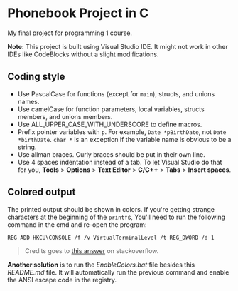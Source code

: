 # Phonebook Project in C

My final project for programming 1 course.

**Note:** This project is built using Visual Studio IDE. It might not work in other IDEs like CodeBlocks without a slight modifications.

## Coding style

- Use PascalCase for functions (except for `main`), structs, and unions names.
- Use camelCase for function parameters, local variables, structs members, and unions members.
- Use ALL_UPPER_CASE_WITH_UNDERSCORE to define macros.
- Prefix pointer variables with `p`. For example, `Date *pBirthDate`, not `Date *birthDate`. `char *` is an exception if the variable name is obvious to be a string.
- Use allman braces. Curly braces should be put in their own line.
- Use 4 spaces indentation instead of a tab. To let Visual Studio do that for you, **Tools** > **Options** > **Text Editor** > **C/C++** > **Tabs** > **Insert spaces**.

## Colored output

The printed output should be shown in colors. If you're getting strange characters at the beginning of the `printf`s, You'll need to run the following command in the cmd and re-open the program:

```
REG ADD HKCU\CONSOLE /f /v VirtualTerminalLevel /t REG_DWORD /d 1
```

> Credits goes to [this answer](https://stackoverflow.com/a/56150498/5108631) on stackoverflow.

**Another solution** is to run the *EnableColors.bat* file besides this *README.md* file. It will automatically run the previous command and enable the ANSI escape code in the registry.
